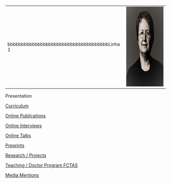
|          |          |
|----------|----------|
| bbbbbbbbbbbbbbbbbbbbbbbbbbbbbbbbbbbbbLinha 1  | <img src="./images/OPombo_Nancy.jpg" alt="Olga Pombo" width="250" height="250">  |


  
  Presentation

  [Curriculum](curriculum.md)

  [Online Publications](online_publications.md)

  [Online Interviews](onlineinterviews.md)

  [Online Talks](onlinetalks.md)

  [Preprints](preprints.md)

  [Research / Projects](/research/projects.md)

  [Teaching / Doctor Program FCTAS](teaching_doctoral_program.md)

  [Media Mentions](media_mentions.md)

